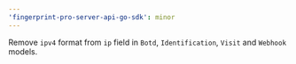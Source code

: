 ```yaml
---
'fingerprint-pro-server-api-go-sdk': minor
---
```


Remove `ipv4` format from `ip` field in `Botd`, `Identification`, `Visit` and `Webhook` models.